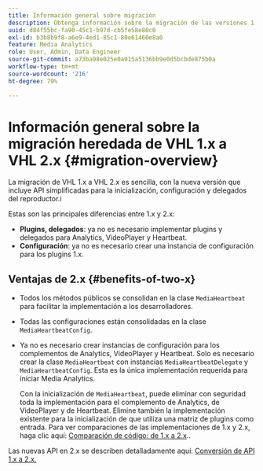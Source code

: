 ```yaml
---
title: Información general sobre migración
description: Obtenga información sobre la migración de las versiones 1.x a 2.x de Media SDK.
uuid: d84f55bc-fa90-45c1-b97d-cb5fe58e80c0
exl-id: b3b8b9f8-a6e9-4ed1-85c1-80e61460e8a0
feature: Media Analytics
role: User, Admin, Data Engineer
source-git-commit: a73ba98e025e0a915a5136bb9e0d5bcbde875b0a
workflow-type: tm+mt
source-wordcount: '216'
ht-degree: 79%

---
```


# Información general sobre la migración heredada de VHL 1.x a VHL 2.x {#migration-overview}

La migración de VHL 1.x a VHL 2.x es sencilla, con la nueva versión que incluye API simplificadas para la inicialización, configuración y delegados del reproductor.i

Estas son las principales diferencias entre 1.x y 2.x:

* **Plugins, delegados**: ya no es necesario implementar plugins y delegados para Analytics, VideoPlayer y Heartbeat.
* **Configuración**: ya no es necesario crear una instancia de configuración para los plugins 1.x.

## Ventajas de 2.x {#benefits-of-two-x}

* Todos los métodos públicos se consolidan en la clase `MediaHeartbeat` para facilitar la implementación a los desarrolladores.
* Todas las configuraciones están consolidadas en la clase `MediaHeartbeatConfig`.
* Ya no es necesario crear instancias de configuración para los complementos de Analytics, VideoPlayer y Heartbeat. Solo es necesario crear la clase `MediaHeartbeat` con instancias `MediaHeartbeatDelegate` y `MediaHeartbeatConfig`. Esta es la única implementación requerida para iniciar Media Analytics.

   Con la inicialización de `MediaHeartbeat`, puede eliminar con seguridad toda la implementación para el complemento de Analytics, de VideoPlayer y de Heartbeat. Elimine también la implementación existente para la inicialización de que utiliza una matriz de plugins como entrada. Para ver comparaciones de las implementaciones de 1.x y 2.x, haga clic aquí: [Comparación de código: de 1.x a 2.x](./code-comparison-1x-2x.md)..

Las nuevas API en 2.x se describen detalladamente aquí: [Conversión de API 1.x a 2.x.](./1x-2x-api-change.md)
